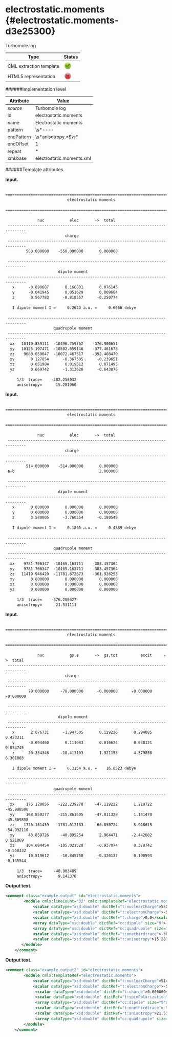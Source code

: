 # electrostatic.moments {#electrostatic.moments-d3e25300}

Turbomole log

| Type                                                                                                                                                | Status                                                                                                                                              |
|----|----|
| CML extraction template                                                                                                                             | ![](/imgs/Total.png)                                                                                                                                |
| HTML5 representation                                                                                                                                | ![](/imgs/None.png)                                                                                                                                 |

######Implementation level

| Attribute                                                                                                                                           | Value                                                                                                                                               |
|----|----|
| *source*                                                                                                                                            | Turbomole log                                                                                                                                       |
| id                                                                                                                                                  | electrostatic.moments                                                                                                                               |
| name                                                                                                                                                | Electrostatic moments                                                                                                                               |
| pattern                                                                                                                                             | \\s\*----|\\s\*\$\\s\*electrostatic\\smoments\\s\*\$\\s\*----|\\s\*                                                                                       |
| endPattern                                                                                                                                          | \\s\*anisotropy.\*\$\\s\*                                                                                                                           |
| endOffset                                                                                                                                           | 1                                                                                                                                                   |
| repeat                                                                                                                                              | \*                                                                                                                                                  |
| xml:base                                                                                                                                            | electrostatic.moments.xml                                                                                                                           |

######Template attributes

**Input.**

     ==============================================================================
                               electrostatic moments
     ==============================================================================

                  nuc           elec       ->  total
     ------------------------------------------------------------------------------
                              charge      
     ------------------------------------------------------------------------------
             550.000000    -550.000000       0.000000

     ------------------------------------------------------------------------------
                           dipole moment  
     ------------------------------------------------------------------------------
       x      -0.090687       0.166831       0.076145
       y      -0.041945       0.051629       0.009684
       z       0.567783      -0.818557      -0.250774

       I dipole moment I =     0.2623 a.u. =     0.6666 debye 

     ------------------------------------------------------------------------------
                         quadrupole moment
     ------------------------------------------------------------------------------
      xx   10119.859111  -10496.759762    -376.900651
      yy   10125.197471  -10502.659146    -377.461675
      zz    9680.059047  -10072.467517    -392.408470
      xy       0.127854      -0.367505      -0.239651
      xz       0.051984       0.019512       0.071495
      yz       0.669742      -1.313620      -0.643878

         1/3  trace=    -382.256932
         anisotropy=      15.281960
        
        

**Input.**

     ==============================================================================
                               electrostatic moments
     ==============================================================================

                  nuc           elec       ->  total
     ------------------------------------------------------------------------------
                              charge      
     ------------------------------------------------------------------------------
             514.000000    -514.000000       0.000000
     a-b                                     2.000000

     ------------------------------------------------------------------------------
                           dipole moment  
     ------------------------------------------------------------------------------
       x       0.000000       0.000000       0.000000
       y       0.000000       0.000000       0.000000
       z       3.580005      -3.760554      -0.180549

       I dipole moment I =     0.1805 a.u. =     0.4589 debye 

     ------------------------------------------------------------------------------
                         quadrupole moment
     ------------------------------------------------------------------------------
      xx    9781.706347  -10165.163711    -383.457364
      yy    9781.706347  -10165.163711    -383.457364
      zz   11419.946420  -11781.872673    -361.926253
      xy       0.000000       0.000000       0.000000
      xz       0.000000       0.000000       0.000000
      yz       0.000000       0.000000       0.000000

         1/3  trace=    -376.280327
         anisotropy=      21.531111
             
        

**Input.**

     ==============================================================================
                               electrostatic moments
     ==============================================================================
     
                  nuc           gs,e       ->  gs,tot          excit     ->  total
     ------------------------------------------------------------------------------
                              charge      
     ------------------------------------------------------------------------------
              78.000000     -78.000000      -0.000000      -0.000000      -0.000000
     
     ------------------------------------------------------------------------------
                           dipole moment  
     ------------------------------------------------------------------------------
       x       2.076731      -1.947505       0.129226       0.294085       0.423311
       y      -0.094460       0.111083       0.016624       0.038121       0.054745
       z      20.334346     -18.413193       1.921153       4.379850       6.301003
     
       I dipole moment I =     6.3154 a.u. =    16.0523 debye 
     
     ------------------------------------------------------------------------------
                         quadrupole moment
     ------------------------------------------------------------------------------
      xx     175.120056    -222.239278     -47.119222       1.210722     -45.908500
      yy     168.850277    -215.861605     -47.011328       1.141470     -45.869858
      zz    1720.161459   -1781.012183     -60.850724       5.918615     -54.932110
      xy      43.859726     -40.895254       2.964471      -2.442602       0.521869
      xz     104.084454    -105.021528      -0.937074       0.378742      -0.558332
      yz      10.519612     -10.845750      -0.326137       0.190593      -0.135544
     
         1/3  trace=     -48.903489
         anisotropy=       9.142378
        
        

**Output text.**

```xml
<comment class="example.output" id="electrostatic.moments">
        <module cmlx:lineCount="32" cmlx:templateRef="electrostatic.moments">
            <scalar dataType="xsd:double" dictRef="t:nuclearCharge">550.000000</scalar>
            <scalar dataType="xsd:double" dictRef="t:electronCharge">-550.000000</scalar>
            <scalar dataType="xsd:double" dictRef="t:charge">0.0</scalar>
            <array dataType="xsd:double" dictRef="cc:dipole" size="9">-0.090687 0.166831 0.076145 -0.041945 0.051629 0.009684 0.567783 -0.818557 -0.250774</array> 
            <array dataType="xsd:double" dictRef="cc:quadrupole" size="18">10119.859111 -10496.759762 -376.900651 10125.197471 -10502.659146 -377.461675 9680.059047 -10072.467517 -392.40847 0.127854 -0.367505     -0.239651 0.051984 0.019512 0.071495 0.669742 -1.31362 -0.643878</array>
            <scalar dataType="xsd:double" dictRef="t:onethirdtrace">-382.256932</scalar>
            <scalar dataType="xsd:double" dictRef="t:anisotropy">15.28196</scalar>
       </module>
    </comment>
```

**Output text.**

```xml
<comment class="example.output2" id="electrostatic.moments">
        <module cmlx:templateRef="electrostatic.moments">
            <scalar dataType="xsd:double" dictRef="t:nuclearCharge">514.000000</scalar>
            <scalar dataType="xsd:double" dictRef="t:electronCharge">-514.000000</scalar>
             <scalar dataType="xsd:double" dictRef="t:charge">0.000000</scalar>
             <scalar dataType="xsd:double" dictRef="t:spinPolarization">2.000000</scalar>
             <array dataType="xsd:double" dictRef="cc:dipole" size="9">0.000000 0.000000 0.000000 0.000000 0.000000 0.000000 3.580005 -3.760554 -0.180549</array>
             <scalar dataType="xsd:double" dictRef="t:onethirdtrace">-376.280327</scalar>
             <scalar dataType="xsd:double" dictRef="t:anisotropy">21.531111</scalar>
             <array dataType="xsd:double" dictRef="cc:quadrupole" size="18">9781.706347 -10165.163711 -383.457364 9781.706347 -10165.163711 -383.457364 11419.946420 -11781.872673 -361.926253 0.000000 0.000000 0.000000 0.000000 0.000000 0.000000 0.000000 0.000000 0.000000</array>
        </module>
    </comment>
```
